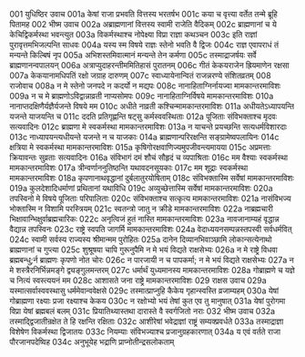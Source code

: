 001  युधिष्ठिर उवाच
001a केषां राजा प्रभवति वित्तस्य भरतर्षभ
001c कया च वृत्त्या वर्तेत तन्मे ब्रूहि पितामह
002  भीष्म उवाच
002a अब्राह्मणानां वित्तस्य स्वामी राजेति वैदिकम्
002c ब्राह्मणानां च ये केचिद्विकर्मस्था भवन्त्युत
003a विकर्मस्थाश्च नोपेक्ष्या विप्रा राज्ञा कथञ्चन
003c इति राज्ञां पुरावृत्तमभिजल्पन्ति साधवः
004a यस्य स्म विषये राज्ञः स्तेनो भवति वै द्विजः
004c राज्ञ एवापराधं तं मन्यन्ते किल्बिषं नृप
005a अभिशस्तमिवात्मानं मन्यन्ते तेन कर्मणा
005c तस्माद्राजर्षयः सर्वे ब्राह्मणानन्वपालयन्
006a अत्राप्युदाहरन्तीममितिहासं पुरातनम्
006c गीतं केकयराजेन ह्रियमाणेन रक्षसा
007a केकयानामधिपतिं रक्षो जग्राह दारुणम्
007c स्वाध्यायेनान्वितं राजन्नरण्ये संशितव्रतम्
008  राजोवाच
008a न मे स्तेनो जनपदे न कदर्यो न मद्यपः
008c नानाहिताग्निर्नायज्वा मामकान्तरमाविशः
009a न च मे ब्राह्मणोऽविद्वान्नाव्रती नाप्यसोमपः
009c नानाहिताग्निर्विषये मामकान्तरमाविशः
010a नानाप्तदक्षिणैर्यज्ञैर्यजन्ते विषये मम
010c अधीते नाव्रती कश्चिन्मामकान्तरमाविशः
011a अधीयतेऽध्यापयन्ति यजन्ते याजयन्ति च
011c ददति प्रतिगृह्णन्ति षट्सु कर्मस्ववस्थिताः
012a पूजिताः संविभक्ताश्च मृदवः सत्यवादिनः
012c ब्राह्मणा मे स्वकर्मस्था मामकान्तरमाविशः
013a न याचन्ते प्रयच्छन्ति सत्यधर्मविशारदाः
013c नाध्यापयन्त्यधीयन्ते यजन्ते न च याजकाः
014a ब्राह्मणान्परिरक्षन्ति सङ्ग्रामेष्वपलायिनः
014c क्षत्रिया मे स्वकर्मस्था मामकान्तरमाविशः
015a कृषिगोरक्षवाणिज्यमुपजीवन्त्यमायया
015c अप्रमत्ताः क्रियावन्तः सुव्रताः सत्यवादिनः
016a संविभागं दमं शौचं सौहृदं च व्यपाश्रिताः
016c मम वैश्याः स्वकर्मस्था मामकान्तरमाविशः
017a त्रीन्वर्णाननुतिष्ठन्ति यथावदनसूयकाः
017c मम शूद्राः स्वकर्मस्था मामकान्तरमाविशः
018a कृपणानाथवृद्धानां दुर्बलातुरयोषिताम्
018c संविभक्तास्मि सर्वेषां मामकान्तरमाविशः
019a कुलदेशादिधर्माणां प्रथितानां यथाविधि
019c अव्युच्छेत्तास्मि सर्वेषां मामकान्तरमाविशः
020a तपस्विनो मे विषये पूजिताः परिपालिताः
020c संविभक्ताश्च सत्कृत्य मामकान्तरमाविशः
021a नासंविभज्य भोक्तास्मि न विशामि परस्त्रियम्
021c स्वतन्त्रो जातु न क्रीडे मामकान्तरमाविशः
022a नाब्रह्मचारी भिक्षावान्भिक्षुर्वाब्रह्मचारिकः
022c अनृत्विजं हुतं नास्ति मामकान्तरमाविशः
023a नावजानाम्यहं वृद्धान्न वैद्यान्न तपस्विनः
023c राष्ट्रे स्वपति जागर्मि मामकान्तरमाविशः
024a वेदाध्ययनसम्पन्नस्तपस्वी सर्वधर्मवित्
024c स्वामी सर्वस्य राज्यस्य श्रीमान्मम पुरोहितः
025a दानेन दिव्यानभिवाञ्छामि लोकान्सत्येनाथो ब्राह्मणानां च गुप्त्या
025c शुश्रूषया चापि गुरूनुपैमि न मे भयं विद्यते राक्षसेभ्यः
026a न मे राष्ट्रे विधवा ब्रह्मबन्धु;र्न ब्राह्मणः कृपणो नोत चोरः
026c न पारजायी न च पापकर्मा; न मे भयं विद्यते राक्षसेभ्यः
027a न मे शस्त्रैरनिर्भिन्नमङ्गे द्व्यङ्गुलमन्तरम्
027c धर्मार्थं युध्यमानस्य मामकान्तरमाविशः
028a गोब्राह्मणे च यज्ञे च नित्यं स्वस्त्ययनं मम
028c आशासते जना राष्ट्रे मामकान्तरमाविशः
029  राक्षस उवाच
029a यस्मात्सर्वास्ववस्थासु धर्ममेवान्ववेक्षसे
029c तस्मात्प्राप्नुहि कैकेय गृहान्स्वस्ति व्रजाम्यहम्
030a येषां गोब्राह्मणा रक्ष्याः प्रजा रक्ष्याश्च केकय
030c न रक्षोभ्यो भयं तेषां कुत एव तु मानुषात्
031a येषां पुरोगमा विप्रा येषां ब्रह्मबलं बलम्
031c प्रियातिथ्यास्तथा दारास्ते वै स्वर्गजितो नराः
032  भीष्म उवाच
032a तस्माद्द्विजातीन्रक्षेत ते हि रक्षन्ति रक्षिताः
032c आशीरेषां भवेद्राज्ञां राष्ट्रं सम्यक्प्रवर्धते
033a तस्माद्राज्ञा विशेषेण विकर्मस्था द्विजातयः
033c नियम्याः संविभज्याश्च प्रजानुग्रहकारणात्
034a य एवं वर्तते राजा पौरजानपदेष्विह
034c अनुभूयेह भद्राणि प्राप्नोतीन्द्रसलोकताम्

